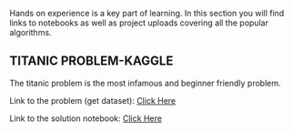 Hands on experience is a key part of learning. In this section you will find links to notebooks as well as project uploads covering all the popular algorithms.

## TITANIC PROBLEM-KAGGLE
The titanic problem is the most infamous and beginner friendly problem.
<p>Link to the problem (get dataset): <a href="https://www.kaggle.com/c/titanic"> Click Here</a></p> 
<p>Link to the solution notebook: <a href="https://www.kaggle.com/nadintamer/titanic-survival-predictions-beginner"> Click Here</a></p> 
